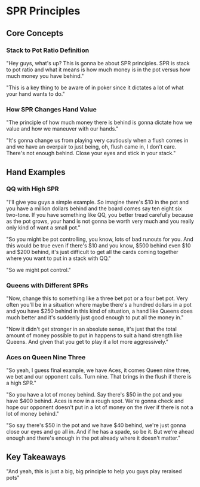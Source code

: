 # SPR Principles

## Core Concepts

### Stack to Pot Ratio Definition

"Hey guys, what's up? This is gonna be about SPR principles. SPR is stack to pot ratio and what it means is how much money is in the pot versus how much money you have behind."

"This is a key thing to be aware of in poker since it dictates a lot of what your hand wants to do."

### How SPR Changes Hand Value

"The principle of how much money there is behind is gonna dictate how we value and how we maneuver with our hands."

"It's gonna change us from playing very cautiously when a flush comes in and we have an overpair to just being, oh, flush came in, I don't care. There's not enough behind. Close your eyes and stick in your stack."

## Hand Examples

### QQ with High SPR

"I'll give you guys a simple example. So imagine there's $10 in the pot and you have a million dollars behind and the board comes say ten eight six two-tone. If you have something like QQ, you better tread carefully because as the pot grows, your hand is not gonna be worth very much and you really only kind of want a small pot."

"So you might be pot controlling, you know, lots of bad runouts for you. And this would be true even if there's $10 and you know, $500 behind even $10 and $200 behind, it's just difficult to get all the cards coming together where you want to put in a stack with QQ."

"So we might pot control."

### Queens with Different SPRs

"Now, change this to something like a three bet pot or a four bet pot. Very often you'll be in a situation where maybe there's a hundred dollars in a pot and you have $250 behind in this kind of situation, a hand like Queens does much better and it's suddenly just good enough to put all the money in."

"Now it didn't get stronger in an absolute sense, it's just that the total amount of money possible to put in happens to suit a hand strength like Queens. And given that you get to play it a lot more aggressively."

### Aces on Queen Nine Three

"So yeah, I guess final example, we have Aces, it comes Queen nine three, we bet and our opponent calls. Turn nine. That brings in the flush if there is a high SPR."

"So you have a lot of money behind. Say there's $50 in the pot and you have $400 behind. Aces is now in a rough spot. We're gonna check and hope our opponent doesn't put in a lot of money on the river if there is not a lot of money behind."

"So say there's $50 in the pot and we have $40 behind, we're just gonna close our eyes and go all in. And if he has a spade, so be it. But we're ahead enough and there's enough in the pot already where it doesn't matter."

## Key Takeaways

"And yeah, this is just a big, big principle to help you guys play reraised pots"